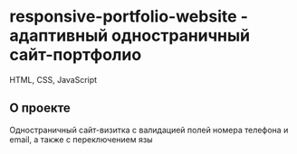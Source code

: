# responsive-portfolio-website - адаптивный одностраничный сайт-портфолио
HTML, CSS, JavaScript

## О проекте
Одностраничный сайт-визитка с валидацией полей номера телефона и email, а также с переключением язы
